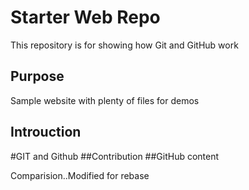 # Starter Web Repo

This repository is for showing how Git and GitHub work

## Purpose

Sample website with plenty of files for demos
## Introuction

#GIT and Github
##Contribution
##GitHub content

Comparision..Modified for rebase